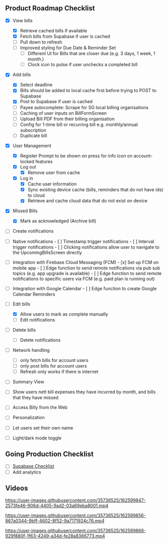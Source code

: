 ## Product Roadmap Checklist

- [x]  View bills
    - [x]  Retrieve cached bills if available
    - [x]  Fetch bills from Supabase if user is cached
    - [ ]  Pull down to refresh
    - [ ]  Improved styling for Due Date & Reminder Set
        - [ ]  Different UI for Bills that are closer due (e.g. 3 days, 1 week, 1 month.)
        - [ ]  Clock icon to pulse if user unchecks a completed bill
- [x]  Add bills
    - [x]  Select deadline
    - [x]  Bills should be added to local cache first before trying to POST to Supabase
    - [x]  Post to Supabase if user is cached
    - [ ]  Payee autocomplete: Scrape for SG local billing organisations
    - [ ]  Caching of user inputs on BillFormScreen
    - [ ]  Upload Bill PDF from their billing organisation
    - [ ]  Config for 1-time bill or recurring bill e.g. monthly/annual subscription
    - [ ]  Duplicate bill
- [x]  User Management
    - [x]  Register Prompt to be shown on press for info icon on account-locked features
    - [x]  Log out
        - [x]  Remove user from cache
    - [x]  Log in
        - [x]  Cache user information
        - [x]  Sync existing device cache (bills, reminders that do not have ids) to cloud
        - [x]  Retrieve and cache cloud data that do not exist on device
- [x]  Missed Bills
    - [x]  Mark as acknowledged (Archive bill)
- [ ]  Create notifications
  - [ ]  Native notifications
    - [ ]  Timestamp trigger notifications
    - [ ]  Interval trigger notifications
    - [ ]  Clicking notifications allow user to navigate to the UpcomingBillsScreen directly
  - [ ]  Integration with Firebase Cloud Messaging (FCM)
    - [x]  Set up FCM on mobile app
    - [ ]  Edge function to send remote notifications via pub sub topics (e.g. app upgrade is available)
    - [ ]  Edge function to send remote notifications to specific users via FCM (e.g. paid plan is running out)
  - [ ]  Integration with Google Calendar
    - [ ]  Edge function to create Google Calendar Reminders
- [ ]  Edit bills
    - [x]  Allow users to mark as complete manually
    - [ ]  Edit notifications
- [ ]  Delete bills
    - [ ]  Delete notifications
- [ ]  Network handling
    - [ ]  only fetch bills for account users
    - [ ]  only post bills for account users
    - [ ]  Refresh only works if there is internet
- [ ]  Summary View
  - [ ]  Show users nett bill expenses they have incurred by month, and bills that they have missed
- [ ]  Access Billy from the Web
- [ ]  Personalization
  - [ ]  Let users set their own name
  - [ ]  Light/dark mode toggle


## Going Production Checklist

- [ ] [Supabase Checklist](https://supabase.com/docs/going-into-prod)
- [ ] Add analytics

## Videos

https://user-images.githubusercontent.com/35736525/162599847-2573fe46-906d-4405-9ad2-03a69eba8001.mp4

https://user-images.githubusercontent.com/35736525/162599856-867a0344-9bff-4602-8f52-9a7171924c76.mp4

https://user-images.githubusercontent.com/35736525/162599866-929f880f-1f63-4249-a34d-fe28a8366773.mp4
